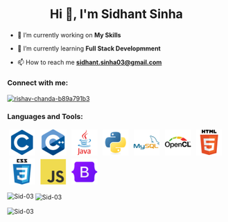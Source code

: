 <h1 align="center">Hi 👋, I'm Sidhant Sinha</h1>
<h3 align="center"></h3>

- 🔭 I’m currently working on **My Skills**

- 🌱 I’m currently learning **Full Stack Developmment**

- 📫 How to reach me **sidhant.sinha03@gmail.com**


<h3 align="left">Connect with me:</h3>
<p align="left">
<a href="https://linkedin.com/in/sidhantsinha03" target="blank"><img align="center" src="https://raw.githubusercontent.com/rahuldkjain/github-profile-readme-generator/master/src/images/icons/Social/linked-in-alt.svg" alt="rishav-chanda-b89a791b3" height="30" width="40" /></a>
</p>

<h3 align="left">Languages and Tools:</h3>
<p align="left">
<img src="https://github.com/devicons/devicon/blob/master/icons/c/c-plain.svg" alt="C" height="60" style="vertical-align:top; margin:4px">
<img src="https://github.com/devicons/devicon/blob/master/icons/cplusplus/cplusplus-original.svg" alt="C++" height="60" style="vertical-align:top; margin:4px">
<img src="https://github.com/devicons/devicon/blob/master/icons/java/java-original-wordmark.svg" alt="Java" height="60" style="vertical-align:top; margin:4px">
<img src="https://github.com/devicons/devicon/blob/master/icons/python/python-original.svg" alt="Python" height="60" style="vertical-align:top; margin:4px">
<img src="https://github.com/devicons/devicon/blob/master/icons/mysql/mysql-original-wordmark.svg" alt="MySQL" height="60" style="vertical-align:top; margin:4px">
<img src="https://github.com/devicons/devicon/blob/master/icons/opencl/opencl-original.svg" alt="OpenCL" height="60" style="vertical-align:top; margin:4px">
<img src="https://github.com/devicons/devicon/blob/master/icons/html5/html5-original-wordmark.svg" alt="HTML5" height="60" style="vertical-align:top; margin:4px">
<img src="https://github.com/devicons/devicon/blob/master/icons/css3/css3-original-wordmark.svg" alt="CSS" height="60" style="vertical-align:top; margin:4px">
<img src="https://github.com/devicons/devicon/blob/master/icons/javascript/javascript-original.svg" alt="Javascript" height="60" style="vertical-align:top; margin:4px">
<img src="https://github.com/devicons/devicon/blob/master/icons/bootstrap/bootstrap-original.svg" alt="Bootstrap" height="60" style="vertical-align:top; margin:4px">
</p>

<p><img align="left" src="https://github-readme-stats.vercel.app/api/top-langs?username=Sid-03&show_icons=true&locale=en&layout=compact&theme=tokyonight" alt="Sid-03" /></p>

<p>&nbsp;<img align="center" src="https://github-readme-stats.vercel.app/api?username=Sid-03&show_icons=true&locale=en&theme=tokyonight" alt="Sid-03" /></p>

<p><img align="center" src="https://github-readme-streak-stats.herokuapp.com/?user=Sid-03&&theme=tokyonight" alt="Sid-03" /></p>
